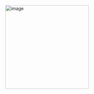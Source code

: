 <img width="266" alt="image" src="https://user-images.githubusercontent.com/107542637/233870755-42bfb44a-312c-49f9-952c-c394829a44c1.png">
